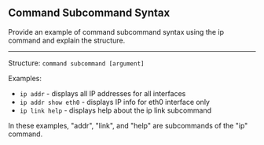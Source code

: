 ## Command Subcommand Syntax

Provide an example of command subcommand syntax using the ip command and explain the structure.

---

Structure: `command subcommand [argument]`

Examples:
- `ip addr` - displays all IP addresses for all interfaces
- `ip addr show eth0` - displays IP info for eth0 interface only
- `ip link help` - displays help about the ip link subcommand

In these examples, "addr", "link", and "help" are subcommands of the "ip" command.

